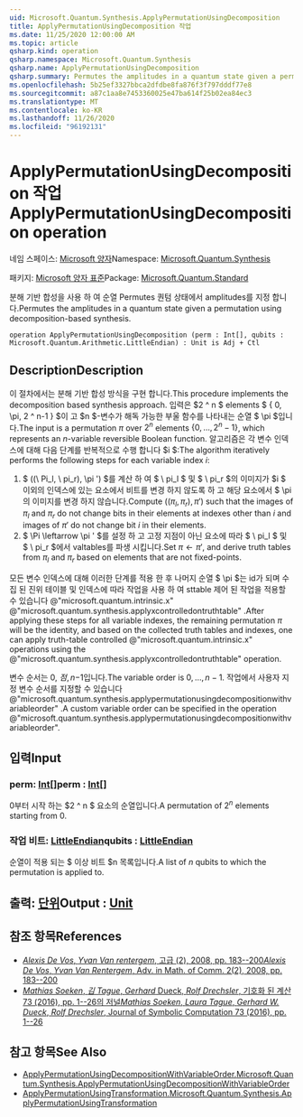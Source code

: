 ```yaml
---
uid: Microsoft.Quantum.Synthesis.ApplyPermutationUsingDecomposition
title: ApplyPermutationUsingDecomposition 작업
ms.date: 11/25/2020 12:00:00 AM
ms.topic: article
qsharp.kind: operation
qsharp.namespace: Microsoft.Quantum.Synthesis
qsharp.name: ApplyPermutationUsingDecomposition
qsharp.summary: Permutes the amplitudes in a quantum state given a permutation using decomposition-based synthesis.
ms.openlocfilehash: 5b25ef3327bbca2dfdbe8fa876f3f797dddf77e8
ms.sourcegitcommit: a87c1aa8e7453360025e47ba614f25b02ea84ec3
ms.translationtype: MT
ms.contentlocale: ko-KR
ms.lasthandoff: 11/26/2020
ms.locfileid: "96192131"
---
```

# <a name="applypermutationusingdecomposition-operation"></a><span data-ttu-id="5f256-102">ApplyPermutationUsingDecomposition 작업</span><span class="sxs-lookup"><span data-stu-id="5f256-102">ApplyPermutationUsingDecomposition operation</span></span>

<span data-ttu-id="5f256-103">네임 스페이스: [Microsoft 양자](xref:Microsoft.Quantum.Synthesis)</span><span class="sxs-lookup"><span data-stu-id="5f256-103">Namespace: [Microsoft.Quantum.Synthesis](xref:Microsoft.Quantum.Synthesis)</span></span>

<span data-ttu-id="5f256-104">패키지: [Microsoft 양자 표준](https://nuget.org/packages/Microsoft.Quantum.Standard)</span><span class="sxs-lookup"><span data-stu-id="5f256-104">Package: [Microsoft.Quantum.Standard](https://nuget.org/packages/Microsoft.Quantum.Standard)</span></span>


<span data-ttu-id="5f256-105">분해 기반 합성을 사용 하 여 순열 Permutes 퀀텀 상태에서 amplitudes를 지정 합니다.</span><span class="sxs-lookup"><span data-stu-id="5f256-105">Permutes the amplitudes in a quantum state given a permutation using decomposition-based synthesis.</span></span>

```qsharp
operation ApplyPermutationUsingDecomposition (perm : Int[], qubits : Microsoft.Quantum.Arithmetic.LittleEndian) : Unit is Adj + Ctl
```


## <a name="description"></a><span data-ttu-id="5f256-106">Description</span><span class="sxs-lookup"><span data-stu-id="5f256-106">Description</span></span>

<span data-ttu-id="5f256-107">이 절차에서는 분해 기반 합성 방식을 구현 합니다.</span><span class="sxs-lookup"><span data-stu-id="5f256-107">This procedure implements the decomposition based synthesis approach.</span></span>  <span data-ttu-id="5f256-108">입력은 $2 ^ n $ elements $ \{ 0, \pi, 2 ^ n-1 \} $이 고 $n $-변수가 해독 가능한 부울 함수를 나타내는 순열 $ \pi $입니다.</span><span class="sxs-lookup"><span data-stu-id="5f256-108">The input is a permutation $\pi$ over $2^n$ elements $\{0, \dots, 2^n-1\}$, which represents an $n$-variable reversible Boolean function.</span></span>
<span data-ttu-id="5f256-109">알고리즘은 각 변수 인덱스에 대해 다음 단계를 반복적으로 수행 합니다 $i $:</span><span class="sxs-lookup"><span data-stu-id="5f256-109">The algorithm iteratively performs the following steps for each variable index $i$:</span></span>

1. <span data-ttu-id="5f256-110">$ ((\ Pi_l, \ pi_r), \pi ') $를 계산 하 여 $ \ pi_l $ 및 $ \ pi_r $의 이미지가 $i $ 이외의 인덱스에 있는 요소에서 비트를 변경 하지 않도록 하 고 해당 요소에서 $ \pi의 이미지를 변경 하지 않습니다.</span><span class="sxs-lookup"><span data-stu-id="5f256-110">Compute $((\pi_l, \pi_r), \pi')$ such that the images of $\pi_l$ and $\pi_r$ do not change bits in their elements at indexes other than $i$ and images of $\pi'$ do not change bit $i$ in their elements.</span></span>
2. <span data-ttu-id="5f256-111">$ \Pi \leftarrow \pi ' $를 설정 하 고 고정 지점이 아닌 요소에 따라 $ \ pi_l $ 및 $ \ pi_r $에서 valtables를 파생 시킵니다.</span><span class="sxs-lookup"><span data-stu-id="5f256-111">Set $\pi \leftarrow \pi'$, and derive truth tables from $\pi_l$ and $\pi_r$ based on elements that are not fixed-points.</span></span>

<span data-ttu-id="5f256-112">모든 변수 인덱스에 대해 이러한 단계를 적용 한 후 나머지 순열 $ \pi $는 id가 되며 수집 된 진위 테이블 및 인덱스에 따라 작업을 사용 하 여 sttable 제어 된 작업을 적용할 수 있습니다 @"microsoft.quantum.intrinsic.x" @"microsoft.quantum.synthesis.applyxcontrolledontruthtable" .</span><span class="sxs-lookup"><span data-stu-id="5f256-112">After applying these steps for all variable indexes, the remaining permutation $\pi$ will be the identity, and based on the collected truth tables and indexes, one can apply truth-table controlled @"microsoft.quantum.intrinsic.x" operations using the @"microsoft.quantum.synthesis.applyxcontrolledontruthtable" operation.</span></span>

<span data-ttu-id="5f256-113">변수 순서는 $0, \ 점, n-$1입니다.</span><span class="sxs-lookup"><span data-stu-id="5f256-113">The variable order is $0, \dots, n - 1$.</span></span>  <span data-ttu-id="5f256-114">작업에서 사용자 지정 변수 순서를 지정할 수 있습니다 @"microsoft.quantum.synthesis.applypermutationusingdecompositionwithvariableorder" .</span><span class="sxs-lookup"><span data-stu-id="5f256-114">A custom variable order can be specified in the operation @"microsoft.quantum.synthesis.applypermutationusingdecompositionwithvariableorder".</span></span>

## <a name="input"></a><span data-ttu-id="5f256-115">입력</span><span class="sxs-lookup"><span data-stu-id="5f256-115">Input</span></span>

### <a name="perm--int"></a><span data-ttu-id="5f256-116">perm: [Int](xref:microsoft.quantum.lang-ref.int)[]</span><span class="sxs-lookup"><span data-stu-id="5f256-116">perm : [Int](xref:microsoft.quantum.lang-ref.int)[]</span></span>

<span data-ttu-id="5f256-117">0부터 시작 하는 $2 ^ n $ 요소의 순열입니다.</span><span class="sxs-lookup"><span data-stu-id="5f256-117">A permutation of $2^n$ elements starting from 0.</span></span>


### <a name="qubits--littleendian"></a><span data-ttu-id="5f256-118">작업 비트: [LittleEndian](xref:Microsoft.Quantum.Arithmetic.LittleEndian)</span><span class="sxs-lookup"><span data-stu-id="5f256-118">qubits : [LittleEndian](xref:Microsoft.Quantum.Arithmetic.LittleEndian)</span></span>

<span data-ttu-id="5f256-119">순열이 적용 되는 $ 이상 비트 $n 목록입니다.</span><span class="sxs-lookup"><span data-stu-id="5f256-119">A list of $n$ qubits to which the permutation is applied to.</span></span>



## <a name="output--unit"></a><span data-ttu-id="5f256-120">출력: [단위](xref:microsoft.quantum.lang-ref.unit)</span><span class="sxs-lookup"><span data-stu-id="5f256-120">Output : [Unit](xref:microsoft.quantum.lang-ref.unit)</span></span>



## <a name="references"></a><span data-ttu-id="5f256-121">참조 항목</span><span class="sxs-lookup"><span data-stu-id="5f256-121">References</span></span>

- [<span data-ttu-id="5f256-122">*Alexis De Vos*, *Yvan Van rentergem*, 고급 (2), 2008, pp. 183--200</span><span class="sxs-lookup"><span data-stu-id="5f256-122">*Alexis De Vos*, *Yvan Van Rentergem*, Adv. in Math. of Comm. 2(2), 2008, pp. 183--200</span></span>](http://www.aimsciences.org/article/doi/10.3934/amc.2008.2.183)
- [<span data-ttu-id="5f256-123">*Mathias Soeken*, *김 Tague*, *Gerhard* Dueck, *Rolf Drechsler*, 기호화 된 계산 73 (2016), pp. 1--26의 저널</span><span class="sxs-lookup"><span data-stu-id="5f256-123">*Mathias Soeken*, *Laura Tague*, *Gerhard W. Dueck*, *Rolf Drechsler*, Journal of Symbolic Computation 73 (2016), pp. 1--26</span></span>](https://www.sciencedirect.com/science/article/pii/S0747717115000188?via%3Dihub)

## <a name="see-also"></a><span data-ttu-id="5f256-124">참고 항목</span><span class="sxs-lookup"><span data-stu-id="5f256-124">See Also</span></span>

- [<span data-ttu-id="5f256-125">ApplyPermutationUsingDecompositionWithVariableOrder.</span><span class="sxs-lookup"><span data-stu-id="5f256-125">Microsoft.Quantum.Synthesis.ApplyPermutationUsingDecompositionWithVariableOrder</span></span>](xref:Microsoft.Quantum.Synthesis.ApplyPermutationUsingDecompositionWithVariableOrder)
- [<span data-ttu-id="5f256-126">ApplyPermutationUsingTransformation.</span><span class="sxs-lookup"><span data-stu-id="5f256-126">Microsoft.Quantum.Synthesis.ApplyPermutationUsingTransformation</span></span>](xref:Microsoft.Quantum.Synthesis.ApplyPermutationUsingTransformation)
